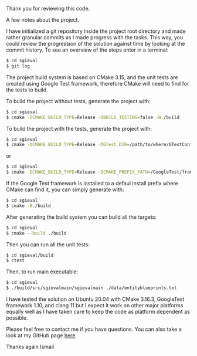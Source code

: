 Thank you for reviewing this code.

A few notes about the project.

I have initialized a git repository inside the project root directory and made rather granular commits as I made progress with the tasks. This way, you could review the progression of the solution against time by looking at the commit history. To see an overview of the steps enter in a terminal:
```sh
$ cd sgieval
$ git log
```

The project build system is based on CMake 3.15, and the unit tests are created using Google Test framework, therefore CMake will need to find for the tests to build.

To build the project without tests, generate the project with:
```sh
$ cd sgieval
$ cmake -DCMAKE_BUILD_TYPE=Release -DBUILD_TESTING=false -B./build
```

To build the project with the tests, generate the project with:
```sh
$ cd sgieval
$ cmake -DCMAKE_BUILD_TYPE=Release -DGTest_DIR=/path/to/where/GTestConfig.cmake/is/located -B./build
```
or
```sh
$ cd sgieval
$ cmake -DCMAKE_BUILD_TYPE=Release -DCMAKE_PREFIX_PATH=/GoogleTest/framework/install/root -B./build
```

If the Google Test framework is installed to a defaul install prefix where CMake can find it, you can simply generate with:
```sh
$ cd sgieval
$ cmake -B./build
```

After generating the build system you can build all the targets:
```sh
$ cd sgieval
$ cmake --build ./build
```

Then you can run all the unit tests:
```sh
$ cd sgieval/build
$ ctest
```

Then, to run main executable:
```sh
$ cd sgieval
$ ./build/src/sgievalmain/sgievalmain ./data/entityblueprints.txt
```

I have tested the solution on Ubuntu 20.04 with CMake 3.16.3, GoogleTest framework 1.10, and clang 11 but I expect it work on other major platforms equally well as I have taken care to keep the code as platform dependent as possible.

Please feel free to contact me if you have questions. You can also take a look at my GitHub page [here](https://github.com/misoboute).

Thanks again
Ismail
